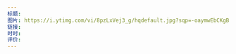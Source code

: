 ```yaml
---
标题: 
图片: https://i.ytimg.com/vi/8pzLxVej3_g/hqdefault.jpg?sqp=-oaymwEbCKgBEF5IVfKriqkDDggBFQAAiEIYAXABwAEG&rs=AOn4CLBltgX157pdETAgFY3dyMhB5mmDdA
链接: 
时时: 
评价:
---
```


